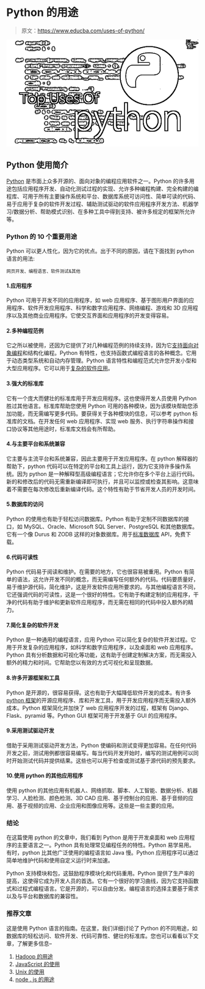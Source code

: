 # Python 的用途

> 原文：<https://www.educba.com/uses-of-python/>

![Uses Of Python](img/a5170e294428e08b7145d64bfb88a7e6.png)



## Python 使用简介

[Python](https://www.educba.com/what-is-python/) 是市面上众多开源的、面向对象的编程应用软件之一。Python 的许多用途包括应用程序开发、自动化测试过程的实现、允许多种编程构建、完全构建的编程库、可用于所有主要操作系统和平台、数据库系统可访问性、简单可读的代码、易于应用于复杂的软件开发过程、辅助测试驱动的软件应用程序开发方法、机器学习/数据分析、帮助模式识别、在多种工具中得到支持、被许多规定的框架所允许等。

### Python 的 10 个重要用途

Python 可以更人性化，因为它的优点。出于不同的原因，请在下面找到 python 语言的用法:

<small>网页开发、编程语言、软件测试&其他</small>

#### 1.应用程序

Python 可用于开发不同的应用程序，如 web 应用程序、基于图形用户界面的应用程序、软件开发应用程序、科学和数字应用程序、网络编程、游戏和 3D 应用程序以及其他商业应用程序。它使交互界面和应用程序的开发变得容易。

#### 2.多种编程范例

它之所以被使用，还因为它提供了对几种编程范例的持续支持，因为它[支持面向对象编程](https://www.educba.com/functional-programming-vs-oop/)和结构化编程。Python 有特性，也支持函数式编程语言的各种概念。它用于动态类型系统和自动内存管理。Python 语言特性和编程范式允许您开发小型和大型应用程序。它可以用于[复杂的软件应用](https://www.educba.com/what-is-application-software-its-types/)。

#### 3.强大的标准库

它有一个庞大而健壮的标准库用于开发应用程序。这也使得开发人员使用 Python 胜过其他语言。标准库帮助您使用 Python 可用的各种模块，因为该模块帮助您添加功能，而无需编写更多代码。要获得关于各种模块的信息，可以参考 python 标准库的文档。在开发任何 web 应用程序、实现 web 服务、执行字符串操作和接口协议等其他用途时，标准库文档会有所帮助。

#### 4.与主要平台和系统兼容

它主要与主流平台和系统兼容，因此主要用于开发应用程序。在 python 解释器的帮助下，python 代码可以在特定的平台和工具上运行，因为它支持许多操作系统。因为 python 是一种解释型高级编程语言；它允许你在多个平台上运行代码。新的和修改后的代码无需重新编译即可执行，并且可以监控或检查其影响。这意味着不需要在每次修改后重新编译代码。这个特性有助于节省开发人员的开发时间。

#### 5.数据库的访问

Python 的使用也有助于轻松访问数据库。Python 有助于定制不同数据库的接口，如 MySQL、Oracle、Microsoft SQL Server、PostgreSQL 和其他数据库。它有一个像 Durus 和 ZODB 这样的对象数据库。用于[标准数据库](https://www.educba.com/careers-in-database-administration/) API，免费下载。

#### 6.代码可读性

Python 代码易于阅读和维护。在需要的地方，它也很容易被重用。Python 有简单的语法，这允许开发不同的概念，而无需编写任何额外的代码。代码要质量好，易于维护源代码，简化维护，这是开发软件应用所要求的。与其他编程语言不同，它还强调代码的可读性，这是一个很好的特性。它有助于构建定制的应用程序，干净的代码有助于维护和更新软件应用程序，而无需在相同的代码中投入额外的精力。

#### 7.简化复杂的软件开发

Python 是一种通用的编程语言，应用 Python 可以简化复杂的软件开发过程。它用于开发复杂的应用程序，如科学和数字应用程序，以及桌面和 web 应用程序。Python 具有分析数据和可视化等功能，这有助于创建定制解决方案，而无需投入额外的精力和时间。它帮助您以有效的方式可视化和呈现数据。

#### 8.许多开源框架和工具

Python 是开源的，很容易获得。这也有助于大幅降低软件开发的成本。有许多 [python 框架](https://www.educba.com/python-frameworks/)的开源应用程序、库和开发工具，用于开发应用程序而无需投入额外成本。Python 框架简化并加快了 web 应用程序开发的过程，框架有 Django、Flask、pyramid 等。Python GUI 框架可用于开发基于 GUI 的应用程序。

#### 9.采用测试驱动开发

借助于采用测试驱动开发方法，Python 使编码和测试变得更加容易。在任何代码开发之前，测试用例都很容易编写。每当代码开发开始时，编写的测试用例可以同时开始测试代码并提供结果。这些也可以用于检查或测试基于源代码的预先要求。

#### 10.使用 python 的其他应用程序

使用 python 的其他应用有机器人、网络抓取、脚本、人工智能、数据分析、机器学习、人脸检测、颜色检测、3D CAD 应用、基于控制台的应用、基于音频的应用、基于视频的应用、企业应用和图像应用等。这些是一些主要的应用。

### 结论

在这篇使用 python 的文章中，我们看到 Python 是用于开发桌面和 web 应用程序的主要语言之一。Python 具有处理常见编程任务的特性。Python 易学易用。有时，python 比其他广泛使用的编程语言如 Java 慢。Python 应用程序可以通过简单地维护代码和使用自定义运行时来加速。

Python 支持模块和包，这鼓励程序模块化和代码重用。Python 提供了生产率的提高，这使得它成为开发人员的首选。它有一个很好的学习曲线，因为它支持函数式和过程式编程语言。它是开源的，可以自由分发。编程语言的选择主要基于需求以及与平台和数据库的兼容性。

### 推荐文章

这是使用 Python 语言的指南。在这里，我们详细讨论了 Python 的不同用途，如数据库的轻松访问、软件开发、代码可靠性、健壮的标准库。您也可以看看以下文章，了解更多信息–

1.  [Hadoop 的用途](https://www.educba.com/uses-of-hadoop/)
2.  [JavaScript 的使用](https://www.educba.com/uses-of-javascript/)
3.  [Unix 的使用](https://www.educba.com/uses-of-unix/)
4.  [node . js 的用途](https://www.educba.com/uses-of-node-dot-js/)






